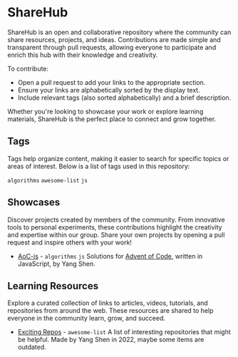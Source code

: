 ShareHub
========

ShareHub is an open and collaborative repository where the community can share resources, projects, and ideas. Contributions are made simple and transparent through pull requests, allowing everyone to participate and enrich this hub with their knowledge and creativity.

To contribute:

* Open a pull request to add your links to the appropriate section.
* Ensure your links are alphabetically sorted by the display text.
* Include relevant tags (also sorted alphabetically) and a brief description.

Whether you're looking to showcase your work or explore learning materials, ShareHub is the perfect place to connect and grow together.

Tags
----

Tags help organize content, making it easier to search for specific topics or areas of interest. Below is a list of tags used in this repository:

`algorithms` `awesome-list` `js`

Showcases
---------

Discover projects created by members of the community. From innovative tools to personal experiments, these contributions highlight the creativity and expertise within our group. Share your own projects by opening a pull request and inspire others with your work!

* [AoC-js](https://github.com/IronBlood/AoC-js/) - `algorithms` `js` Solutions for [Advent of Code](https://adventofcode.com/), written in JavaScript, by Yang Shen.

Learning Resources
------------------

Explore a curated collection of links to articles, videos, tutorials, and repositories from around the web. These resources are shared to help everyone in the community learn, grow, and succeed.

* [Exciting Repos](https://gist.github.com/IronBlood/3470d686224861be91f34205f1c51647) - `awesome-list` A list of interesting repositories that might be helpful. Made by Yang Shen in 2022, maybe some items are outdated.

